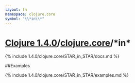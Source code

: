 ```yaml
---
layout: fn
namespace: clojure.core
symbol: "\\*in\\*"
---
```


# [Clojure 1.4.0](../../)/[clojure.core](../)/\*in\*

{% include 1.4.0/clojure.core/STAR_in_STAR/docs.md %}

##Examples

{% include 1.4.0/clojure.core/STAR_in_STAR/examples.md %}

